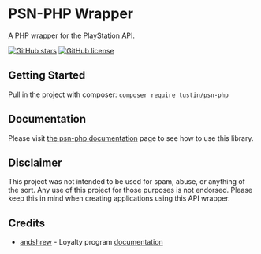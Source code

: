 # PSN-PHP Wrapper

A PHP wrapper for the PlayStation API.

[![GitHub stars](https://img.shields.io/github/stars/Tustin/psn-php.svg)](https://github.com/Tustin/psn-php/stargazers)
[![GitHub license](https://img.shields.io/github/license/Tustin/psn-php.svg)](https://github.com/Tustin/psn-php/blob/master/LICENSE)

## Getting Started

Pull in the project with composer:
`composer require tustin/psn-php`

## Documentation

Please visit [the psn-php documentation](https://tustin.dev/psn-php/) page to see how to use this library.

## Disclaimer

This project was not intended to be used for spam, abuse, or anything of the sort. Any use of this project for those purposes is not endorsed. Please keep this in mind when creating applications using this API wrapper.

## Credits

- [andshrew](https://github.com/andshrew) - Loyalty program [documentation](https://andshrew.github.io/PlayStation-Stars/)
